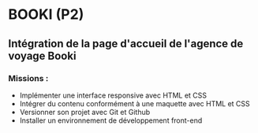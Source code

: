 # BOOKI (P2)
## Intégration de la page d'accueil de l'agence de voyage Booki

### Missions : <br>
 - Implémenter une interface responsive avec HTML et CSS <br> 
 - Intégrer du contenu conformément à une maquette avec HTML et CSS <br>
 - Versionner son projet avec Git et Github<br>
 - Installer un environnement de développement front-end </li> <br>
	

